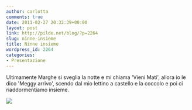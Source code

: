 ```yaml
---
author: carlotta
comments: true
date: 2011-02-27 20:32:39+00:00
layout: post
link: http://pilde.net/blog/?p=2264
slug: ninne-insieme
title: Ninne insieme
wordpress_id: 2264
categories:
- Presentazione
---
```


Ultimamente Marghe si sveglia la notte e mi chiama 'Vieni Mati', allora io le dico 'Meggy arrivo', scendo dal mio lettino a castello e la coccolo e poi ci riaddormentiamo insieme. 

[![](http://pilde.net/blog/wp-content/uploads/2011/02/ninne_insieme.jpg)](http://None)
